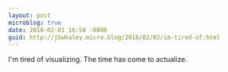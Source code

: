 ```yaml
---
layout: post
microblog: true
date: 2018-02-01 16:58 -0800
guid: http://jbwhaley.micro.blog/2018/02/02/im-tired-of.html
---
```

I'm tired of visualizing. The time has come to actualize.
